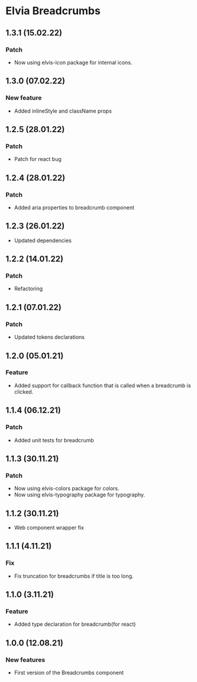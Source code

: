 # Elvia Breadcrumbs

## 1.3.1 (15.02.22)

### Patch

- Now using elvis-icon package for internal icons.

## 1.3.0 (07.02.22)

### New feature

- Added inlineStyle and className props

## 1.2.5 (28.01.22)

### Patch

- Patch for react bug

## 1.2.4 (28.01.22)

### Patch

- Added aria properties to breadcrumb component

## 1.2.3 (26.01.22)

- Updated dependencies

## 1.2.2 (14.01.22)

### Patch

- Refactoring

## 1.2.1 (07.01.22)

### Patch

- Updated tokens declarations

## 1.2.0 (05.01.21)

### Feature

- Added support for callback function that is called when a breadcrumb is clicked.

## 1.1.4 (06.12.21)

### Patch

- Added unit tests for breadcrumb

## 1.1.3 (30.11.21)

### Patch

- Now using elvis-colors package for colors.
- Now using elvis-typography package for typography.

## 1.1.2 (30.11.21)

- Web component wrapper fix

## 1.1.1 (4.11.21)

### Fix

- Fix truncation for breadcrumbs if title is too long.

## 1.1.0 (3.11.21)

### Feature

- Added type declaration for breadcrumb(for react)

## 1.0.0 (12.08.21)

### New features

- First version of the Breadcrumbs component
